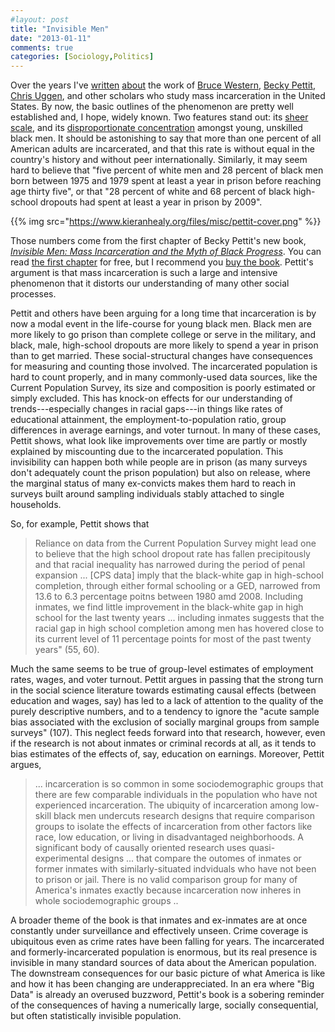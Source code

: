 ```yaml
---
#layout: post
title: "Invisible Men"
date: "2013-01-11"
comments: true
categories: [Sociology,Politics]
---
```


Over the years I've [written](https://kieranhealy.org/blog/archives/2004/07/16/a-new-analysis-of-incarceration-and-inequality/) [about](https://kieranhealy.org/blog/archives/2006/05/23/incarceration-rates/) the work of [Bruce Western](http://www.wjh.harvard.edu/soc/faculty/western/), [Becky Pettit](http://faculty.washington.edu/bpettit/), [Chris Uggen](http://chrisuggen.blogspot.com), and other scholars who study mass incarceration in the United States. By now, the basic outlines of the phenomenon are pretty well established and, I hope, widely known. Two features stand out: its [sheer scale](https://kieranhealy.org/blog/archives/2006/05/23/incarceration-rates/), and its [disproportionate concentration](https://kieranhealy.org/blog/archives/2004/07/16/a-new-analysis-of-incarceration-and-inequality/) amongst young, unskilled black men. It should be astonishing to say that more than one percent of all American adults are incarcerated, and that this rate is without equal in the country's history and without peer internationally. Similarly, it may seem hard to believe that "five percent of white men and 28 percent of black men born between 1975 and 1979 spent at least a year in prison before reaching age thirty five", or that "28 percent of white and 68 percent of black high-school dropouts had spent at least a year in prison by 2009".  

{{% img src="https://www.kieranhealy.org/files/misc/pettit-cover.png" %}}

Those numbers come from the first chapter of Becky Pettit's new book, [*Invisible Men: Mass Incarceration and the Myth of Black Progress*](http://www.amazon.com/Invisible-Men-Incarceration-Black-Progress/dp/0871546671). You can read [the first chapter](https://www.russellsage.org/sites/all/files/Pettit_Chap1.pdf) for free, but I recommend you [buy the book](http://www.amazon.com/Invisible-Men-Incarceration-Black-Progress/dp/0871546671). Pettit's argument is that mass incarceration is such a large and intensive phenomenon that it distorts our understanding of many other social processes. 

Pettit and others have been arguing for a long time that incarceration is by now a modal event in the life-course for young black men. Black men are more likely to go prison than complete college or serve in the military, and black, male, high-school dropouts are more likely to spend a year in prison than to get married. These social-structural changes have consequences for measuring and counting those involved. The incarcerated population is hard to count properly, and in many commonly-used data sources, like the Current Population Survey, its size and composition is poorly estimated or simply excluded. This has knock-on effects for our understanding of trends---especially changes in racial gaps---in things like rates of educational attainment, the employment-to-population ratio, group differences in average earnings, and voter turnout. In many of these cases, Pettit shows, what look like improvements over time are partly or mostly explained by miscounting due to the incarcerated population. This invisibility can happen both while people are in prison (as many surveys don't adequately count the prison population) but also on release, where the marginal status of many ex-convicts makes them hard to reach in surveys built around sampling individuals stably attached to single households.

So, for example, Pettit shows that 

> Reliance on data from the Current Population Survey might lead one to believe that the high school dropout rate has fallen precipitously and that racial inequality has narrowed during the period of penal expansion ... [CPS data] imply that the black-white gap in high-school completion, through either formal schooling or a GED, narrowed from 13.6 to 6.3 percentage poitns between 1980 amd 2008. Including inmates, we find little improvement in the black-white gap in high school for the last twenty years ... including inmates suggests that the racial gap in high school completion among men has hovered close to its current level of 11 percentage points for most of the past twenty years" (55, 60).

Much the same seems to be true of group-level estimates of employment rates, wages, and voter turnout. Pettit argues in passing that the strong turn in the social science literature towards estimating causal effects (between education and wages, say) has led to a lack of attention to the quality of the purely descriptive numbers, and to a tendency to ignore the "acute sample bias associated with the exclusion of socially marginal groups from sample surveys" (107). This neglect feeds forward into that research, however, even if the research is not about inmates or criminal records at all, as it tends to bias estimates of the effects of, say, education on earnings. Moreover, Pettit argues, 

> ... incarceration is so common in some sociodemographic groups that there are few comparable individuals in the population who have not experienced incarceration. The ubiquity of incarceration among low-skill black men undercuts research designs that require comparison groups to isolate the effects of incarceration from other factors like race, low education, or living in disadvantaged neighborhoods. A significant body of causally oriented research uses quasi-experimental designs ... that compare the outomes of inmates or former inmates with similarly-situated indviduals who have not been to prison or jail. There is no valid comparison group for many of America's inmates exactly because incarceration now inheres in whole sociodemographic groups .. 

A broader theme of the book is that inmates and ex-inmates are at once constantly under surveillance and effectively unseen. Crime coverage is ubiquitous even as crime rates have been falling for years. The incarcerated and formerly-incarcerated population is enormous, but its real presence is invisible in many standard sources of data about the American population. The downstream consequences for our basic picture of what America is like and how it has been changing are underappreciated. In an era where "Big Data" is already an overused buzzword, Pettit's book is a sobering reminder of the consequences of having a numerically large, socially consequential, but often statistically invisible population.
